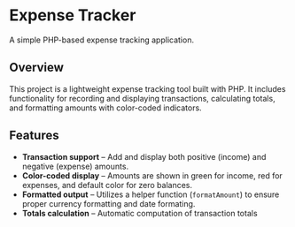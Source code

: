 # Expense Tracker

A simple PHP-based expense tracking application.

## Overview

This project is a lightweight expense tracking tool built with PHP. It includes functionality for recording and displaying transactions, calculating totals, and formatting amounts with color-coded indicators.

## Features

- **Transaction support** – Add and display both positive (income) and negative (expense) amounts.
- **Color-coded display** – Amounts are shown in green for income, red for expenses, and default color for zero balances.
- **Formatted output** – Utilizes a helper function (`formatAmount`) to ensure proper currency formatting and date formating.
- **Totals calculation** – Automatic computation of transaction totals 
